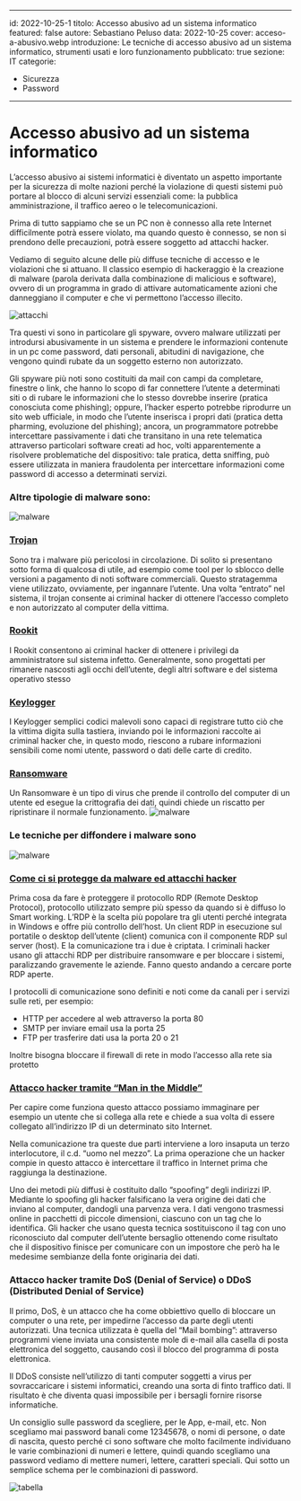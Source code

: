 
---
id: 2022-10-25-1
titolo: Accesso abusivo ad un sistema informatico
featured: false
autore: Sebastiano Peluso
data: 2022-10-25
cover: acceso-a-abusivo.webp
introduzione: Le tecniche di accesso abusivo ad un sistema informatico, strumenti usati e loro funzionamento 
pubblicato: true
sezione: IT
categorie:
  - Sicurezza
  - Password
---

# Accesso abusivo ad un sistema informatico

L’accesso abusivo ai sistemi informatici è diventato un aspetto importante per la sicurezza di molte nazioni perché la violazione di questi sistemi può portare al blocco di alcuni servizi essenziali come: la pubblica amministrazione, il traffico aereo o le telecomunicazioni.

Prima di tutto sappiamo che se un PC non è connesso alla rete Internet difficilmente potrà essere violato, ma quando questo è connesso, se non si prendono delle precauzioni, potrà essere soggetto ad attacchi hacker.

Vediamo di seguito alcune delle più diffuse tecniche di accesso e le violazioni che si attuano.
Il classico esempio di hackeraggio è la creazione di malware (parola derivata dalla combinazione di malicious e software), ovvero di un programma in grado di attivare automaticamente azioni che danneggiano il computer e che vi permettono l’accesso illecito.

![attacchi](/img/posts/accesso-abusivo-ad-un-sistema-informatico/attacchi-informatici-fine.webp)

Tra questi vi sono in particolare gli spyware, ovvero malware utilizzati per introdursi abusivamente in un sistema e prendere le informazioni contenute in un pc come password, dati personali, abitudini di navigazione, che vengono quindi rubate da un soggetto esterno non autorizzato.

Gli spyware più noti sono costituiti da mail con campi da completare, finestre o link, che hanno lo scopo di far connettere l’utente a determinati siti o di rubare le informazioni che lo stesso dovrebbe inserire (pratica conosciuta come phishing); oppure, l’hacker esperto potrebbe riprodurre un sito web ufficiale, in modo che l’utente inserisca i propri dati (pratica detta pharming, evoluzione del phishing); ancora, un programmatore potrebbe intercettare passivamente i dati che transitano in una rete telematica attraverso particolari software creati ad hoc, volti apparentemente a risolvere problematiche del dispositivo: tale pratica, detta sniffing, può essere utilizzata in maniera fraudolenta per intercettare informazioni come password di accesso a determinati servizi.


### <p>Altre tipologie di malware sono:</p>
![malware](/img/posts/accesso-abusivo-ad-un-sistema-informatico/tipologie_malware.webp)
### <u>Trojan</u>
Sono tra i malware più pericolosi in circolazione. Di solito si presentano sotto forma di qualcosa di utile, ad esempio come tool per lo sblocco delle versioni a pagamento di noti software commerciali. Questo stratagemma viene utilizzato, ovviamente, per ingannare l’utente. Una volta “entrato” nel sistema, il trojan consente ai criminal hacker di ottenere l’accesso completo e non autorizzato al computer della vittima.
### <u><p>Rookit</p></u>
I Rookit consentono ai criminal hacker di ottenere i privilegi da amministratore sul sistema infetto. Generalmente, sono progettati per rimanere nascosti agli occhi dell’utente, degli altri software e del sistema operativo stesso
### <u><p>Keylogger</p></u>
I Keylogger semplici codici malevoli sono capaci di registrare tutto ciò che la vittima digita sulla tastiera, inviando poi le informazioni raccolte ai criminal hacker che, in questo modo, riescono a rubare informazioni sensibili come nomi utente, password o dati delle carte di credito.
### <u><p>Ransomware</p></u>
Un Ransomware  è un tipo di virus che prende il controllo del computer di un utente ed esegue la crittografia dei dati, quindi chiede un riscatto per ripristinare il normale funzionamento.
![malware](/img/posts/accesso-abusivo-ad-un-sistema-informatico/4_insieme.webp)

### <p>Le tecniche per diffondere i malware sono</p>
![malware](/img/posts/accesso-abusivo-ad-un-sistema-informatico/tecniche_malware.webp)
### <u><p>Come ci si protegge da malware ed attacchi hacker</p></u>
Prima cosa da fare è proteggere il protocollo RDP (Remote Desktop Protocol), protocollo utilizzato sempre più spesso da quando si è diffuso lo Smart working.
L’RDP è la scelta più popolare tra gli utenti perché integrata in Windows e offre più controllo dell’host. Un client RDP in esecuzione sul portatile o desktop dell’utente (client) comunica con il componente RDP sul server (host). E la comunicazione tra i due è criptata. 
I criminali hacker usano gli attacchi RDP per distribuire ransomware e per bloccare i sistemi, paralizzando gravemente le aziende.
Fanno questo andando a cercare porte RDP aperte.

I protocolli di comunicazione sono definiti e noti come da canali per i servizi sulle reti, per esempio:

<ul>
  <li>
    HTTP per accedere al web attraverso la porta 80
  </li>
  <li>
    SMTP per inviare email usa la porta 25
  </li>
  <li>
    FTP per trasferire dati usa la porta 20 o 21
  </li>
</ul>

Inoltre bisogna bloccare il firewall di rete in modo l’accesso alla rete sia protetto
### <u><p>Attacco hacker tramite “Man in the Middle”</p></u>
Per capire come funziona questo attacco possiamo immaginare per esempio un utente che si collega alla rete e chiede a sua volta di essere collegato all’indirizzo IP di un determinato sito Internet.

Nella comunicazione tra queste due parti interviene a loro insaputa un terzo interlocutore, il c.d. “uomo nel mezzo”.
La prima operazione che un hacker compie in questo attacco è intercettare il traffico in Internet prima che raggiunga la destinazione.

Uno dei metodi più diffusi è costituito dallo “spoofing” degli indirizzi IP.
Mediante lo spoofing gli hacker falsificano la vera origine dei dati che inviano al computer, dandogli una parvenza vera.
I dati vengono trasmessi online in pacchetti di piccole dimensioni, ciascuno con un tag che lo identifica.
Gli hacker che usano questa tecnica sostituiscono il tag con uno riconosciuto dal computer dell’utente bersaglio ottenendo come risultato che il dispositivo finisce per comunicare con un impostore che però ha le medesime sembianze della fonte originaria dei dati.

### Attacco hacker tramite DoS (Denial of Service) o DDoS (Distributed Denial of Service)

Il primo, DoS, è un attacco che ha come obbiettivo quello di bloccare un computer o una rete, per impedirne l’accesso da parte degli utenti autorizzati.
Una tecnica utilizzata è quella del “Mail bombing”: attraverso programmi viene inviata una consistente mole di e-mail alla casella di posta elettronica del soggetto, causando così il blocco del programma di posta elettronica.

Il DDoS consiste nell’utilizzo di tanti computer soggetti a virus per sovraccaricare i sistemi informatici, creando una sorta di finto traffico dati. Il risultato è che diventa quasi impossibile per i bersagli fornire risorse informatiche.


Un consiglio sulle password da scegliere, per le App, e-mail, etc.
Non scegliamo mai password banali come 12345678, o nomi di persone, o date di nascita, questo perché ci sono software che molto facilmente individuano le varie combinazioni di numeri e lettere, quindi quando scegliamo una password vediamo di mettere numeri, lettere, caratteri speciali. 
Qui sotto un semplice schema per le combinazioni di password.

![tabella](/img/posts/accesso-abusivo-ad-un-sistema-informatico/tabella_pass.webp)














